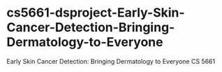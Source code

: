 # cs5661-dsproject-Early-Skin-Cancer-Detection-Bringing-Dermatology-to-Everyone
Early Skin Cancer Detection: Bringing Dermatology to Everyone CS 5661
